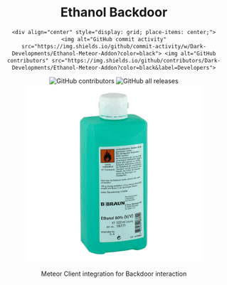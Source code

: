 <div align="center">
    <h1>Ethanol Backdoor</h1>

    <div align="center" style="display: grid; place-items: center;">
    <img alt="GitHub commit activity" src="https://img.shields.io/github/commit-activity/w/Dark-Developments/Ethanol-Meteor-Addon?color=black"> <img alt="GitHub contributors" src="https://img.shields.io/github/contributors/Dark-Developments/Ethanol-Meteor-Addon?color=black&label=Developers">
<img alt="GitHub contributors" src="https://img.shields.io/github/v/release/Dark-Developments/Ethanol-Meteor-Addon?display_name=tag&include_prereleases&color=black">
    <img alt="GitHub all releases" src="https://img.shields.io/github/downloads/Dark-Developments/Ethanol-Meteor-Addon/total?color=black">
        <img src="https://raw.githubusercontent.com/Dark-Developments/Ethanol/master/src/main/resources/assets/icon/icon.png" alt="Ethanol Logo" width="400" height="400"/>
        <p>Meteor Client integration for Backdoor interaction</p>
</div>




